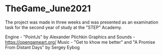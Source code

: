 # TheGame_June2021
The project was made in three weeks and was presented as an examination task for the second year of study at the "STEP" Academy. 

Engine - "PointJs" by Alexander Ptichkin
Graphics and Sounds - https://opengameart.org/
Music - "Get to khow me better" and "A Promise From Distant Days" by Sergey Eybog
